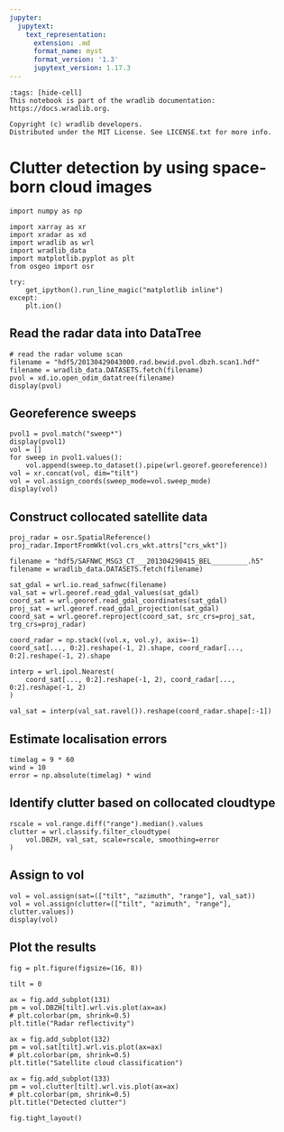```yaml
---
jupyter:
  jupytext:
    text_representation:
      extension: .md
      format_name: myst
      format_version: '1.3'
      jupytext_version: 1.17.3
---
```


```{raw-cell}
:tags: [hide-cell]
This notebook is part of the wradlib documentation: https://docs.wradlib.org.

Copyright (c) wradlib developers.
Distributed under the MIT License. See LICENSE.txt for more info.
```

# Clutter detection by using space-born cloud images

```{code-cell} python
import numpy as np

import xarray as xr
import xradar as xd
import wradlib as wrl
import wradlib_data
import matplotlib.pyplot as plt
from osgeo import osr

try:
    get_ipython().run_line_magic("matplotlib inline")
except:
    plt.ion()
```

## Read the radar data into DataTree

```{code-cell} python
# read the radar volume scan
filename = "hdf5/20130429043000.rad.bewid.pvol.dbzh.scan1.hdf"
filename = wradlib_data.DATASETS.fetch(filename)
pvol = xd.io.open_odim_datatree(filename)
display(pvol)
```

## Georeference sweeps

```{code-cell} python
pvol1 = pvol.match("sweep*")
display(pvol1)
vol = []
for sweep in pvol1.values():
    vol.append(sweep.to_dataset().pipe(wrl.georef.georeference))
vol = xr.concat(vol, dim="tilt")
vol = vol.assign_coords(sweep_mode=vol.sweep_mode)
display(vol)
```

## Construct collocated satellite data

```{code-cell} python
proj_radar = osr.SpatialReference()
proj_radar.ImportFromWkt(vol.crs_wkt.attrs["crs_wkt"])
```

```{code-cell} python
filename = "hdf5/SAFNWC_MSG3_CT___201304290415_BEL_________.h5"
filename = wradlib_data.DATASETS.fetch(filename)
```

```{code-cell} python
sat_gdal = wrl.io.read_safnwc(filename)
val_sat = wrl.georef.read_gdal_values(sat_gdal)
coord_sat = wrl.georef.read_gdal_coordinates(sat_gdal)
proj_sat = wrl.georef.read_gdal_projection(sat_gdal)
coord_sat = wrl.georef.reproject(coord_sat, src_crs=proj_sat, trg_crs=proj_radar)
```

```{code-cell} python
coord_radar = np.stack((vol.x, vol.y), axis=-1)
coord_sat[..., 0:2].reshape(-1, 2).shape, coord_radar[..., 0:2].reshape(-1, 2).shape
```

```{code-cell} python
interp = wrl.ipol.Nearest(
    coord_sat[..., 0:2].reshape(-1, 2), coord_radar[..., 0:2].reshape(-1, 2)
)
```

```{code-cell} python
val_sat = interp(val_sat.ravel()).reshape(coord_radar.shape[:-1])
```

## Estimate localisation errors

```{code-cell} python
timelag = 9 * 60
wind = 10
error = np.absolute(timelag) * wind
```

## Identify clutter based on collocated cloudtype

```{code-cell} python
rscale = vol.range.diff("range").median().values
clutter = wrl.classify.filter_cloudtype(
    vol.DBZH, val_sat, scale=rscale, smoothing=error
)
```

## Assign to vol

```{code-cell} python
vol = vol.assign(sat=(["tilt", "azimuth", "range"], val_sat))
vol = vol.assign(clutter=(["tilt", "azimuth", "range"], clutter.values))
display(vol)
```

## Plot the results

```{code-cell} python
fig = plt.figure(figsize=(16, 8))

tilt = 0

ax = fig.add_subplot(131)
pm = vol.DBZH[tilt].wrl.vis.plot(ax=ax)
# plt.colorbar(pm, shrink=0.5)
plt.title("Radar reflectivity")

ax = fig.add_subplot(132)
pm = vol.sat[tilt].wrl.vis.plot(ax=ax)
# plt.colorbar(pm, shrink=0.5)
plt.title("Satellite cloud classification")

ax = fig.add_subplot(133)
pm = vol.clutter[tilt].wrl.vis.plot(ax=ax)
# plt.colorbar(pm, shrink=0.5)
plt.title("Detected clutter")

fig.tight_layout()
```
